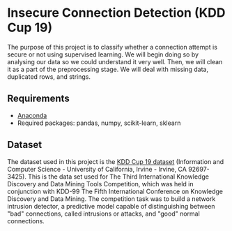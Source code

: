 # Insecure Connection Detection (KDD Cup 19)

The purpose of this project is to classify whether a connection attempt is secure or not using supervised learning. We will begin doing so by analysing our data so we could understand it very well. Then, we will clean it as a part of the preprocessing stage. We will deal with missing data, duplicated rows, and strings.

## Requirements
- [Anaconda](https://www.anaconda.com/download/)
- Required packages: pandas, numpy, scikit-learn, sklearn

## Dataset
The dataset used in this project is the [KDD Cup 19 dataset](https://kdd.ics.uci.edu/databases/kddcup99/kddcup99.html) (Information and Computer Science - University of California, Irvine - Irvine, CA 92697-3425). This is the data set used for The Third International Knowledge Discovery and Data Mining Tools Competition, which was held in conjunction with KDD-99 The Fifth International Conference on Knowledge Discovery and Data Mining. The competition task was to build a network intrusion detector, a predictive model capable of distinguishing between "bad" connections, called intrusions or attacks, and "good" normal connections.
